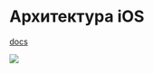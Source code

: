 # Архитектура iOS 

[docs](https://developer.apple.com/library/archive/documentation/MacOSX/Conceptual/OSX_Technology_Overview/About/About.html#//apple_ref/doc/uid/TP40001067-CH204-TPXREF101)

![](https://www.pcloudy.com/wp-content/uploads/2019/02/2.3.png)


